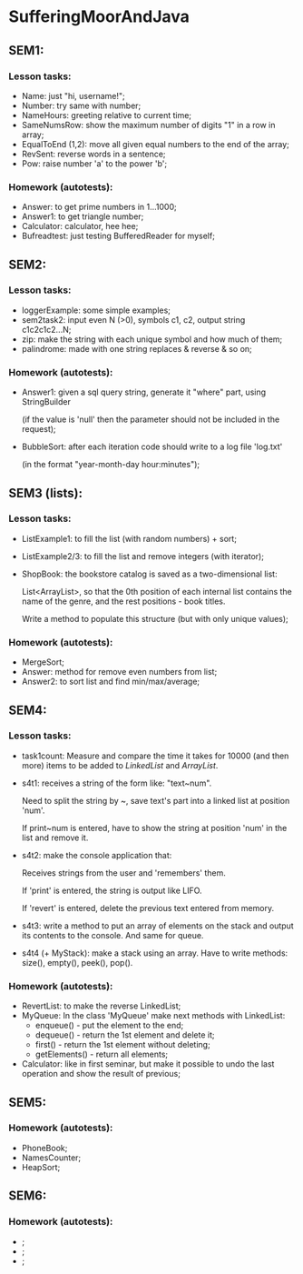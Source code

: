 # SufferingMoorAndJava

## SEM1:
### Lesson tasks:
* Name: just "hi, username!"; 
* Number: try same with number;
* NameHours: greeting relative to current time;
* SameNumsRow: show the maximum number of digits "1" in a row in array;
* EqualToEnd (1,2): move all given equal numbers to the end of the array;
* RevSent: reverse words in a sentence;
* Pow: raise number 'a' to the power 'b';
### Homework (autotests):
* Answer: to get prime numbers in 1...1000; 
* Answer1: to get triangle number;
* Calculator: calculator, hee hee;
* Bufreadtest: just testing BufferedReader for myself;


## SEM2:
### Lesson tasks: 
* loggerExample: some simple examples;
* sem2task2: input even N (>0), symbols c1, c2, output string c1c2c1c2...N;
* zip: make the string with each unique symbol and how much of them;
* palindrome: made with one string replaces & reverse & so on;
### Homework (autotests):
* Answer1: given a sql query string, generate it "where" part, using StringBuilder

  (if the value is 'null' then the parameter should not be included in the request);
* BubbleSort: after each iteration code should write to a log file 'log.txt'

  (in the format "year-month-day hour:minutes");


## SEM3 (lists):
### Lesson tasks:
* ListExample1: to fill the list (with random numbers) + sort;
* ListExample2/3: to fill the list and remove integers (with iterator);
* ShopBook: the bookstore catalog is saved as a two-dimensional list:

  List<ArrayList<String>>, so that the 0th position of each internal list contains
  the name of the genre, and the rest positions - book titles.
  
  Write a method to populate this structure (but with only unique values);
### Homework (autotests):
* MergeSort;
* Answer: method for remove even numbers from list;
* Answer2: to sort list and find min/max/average;


## SEM4:
### Lesson tasks:
* task1count: Measure and compare the time it takes for 10000 (and then more) items to be added
to *LinkedList* and *ArrayList*.
* s4t1: receives a string of the form like: "text~num".

  Need to split the string by ~, save text's part into a linked list at position 'num'.

  If print~num is entered, have to show the string at position 'num' in the list and remove it.
* s4t2: make the console application that:

  Receives strings from the user and 'remembers' them.

  If 'print' is entered, the string is output like LIFO.

  If 'revert' is entered, delete the previous text entered from memory.
* s4t3: write a method to put an array of elements on the stack and output its contents to the console.
  And same for queue.
* s4t4 (+ MyStack): make a stack using an array.
  Have to write methods:
  size(), empty(), peek(), pop().
### Homework (autotests):
* RevertList: to make the reverse LinkedList;
* MyQueue:
  In the class 'MyQueue' make next methods with LinkedList:
  - enqueue() - put the element to the end;
  - dequeue() - return the 1st element and delete it;
  - first() - return the 1st element without deleting;
  - getElements() - return all elements;
* Calculator: like in first seminar, but make it possible to undo the last operation
  and show the result of previous;


## SEM5:

### Homework (autotests):
* PhoneBook;
* NamesCounter;
* HeapSort;


## SEM6:

### Homework (autotests):
* ;
* ;
* ;